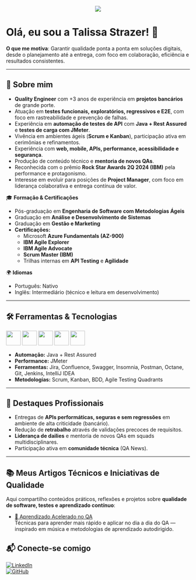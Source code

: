 <p align="center">
  <img src="https://capsule-render.vercel.app/api?text=Olá,+sou+a+Talissa+Strazer!&animation=fadeIn&type=waving&color=gradient&height=100"/>
</p>

# Olá, eu sou a Talissa Strazer! 👋

**O que me motiva**: Garantir qualidade ponta a ponta em soluções digitais, desde o planejamento até a entrega, com foco em colaboração, eficiência e resultados consistentes.

---

## 🚀 Sobre mim
- **Quality Engineer** com +3 anos de experiência em **projetos bancários** de grande porte.  
- Atuação em **testes funcionais, exploratórios, regressivos e E2E**, com foco em rastreabilidade e prevenção de falhas.  
- Experiência em **automação de testes de API** com **Java + Rest Assured** e **testes de carga com JMeter**.  
- Vivência em ambientes ágeis (**Scrum e Kanban**), participação ativa em cerimônias e refinamentos.  
- Experiência com **web, mobile, APIs, performance, acessibilidade e segurança**.  
- Produção de conteúdo técnico e **mentoria de novos QAs**.  
- Reconhecida com o prêmio **Rock Star Awards 2Q 2024 (IBM)** pela performance e protagonismo.  
- Interesse em evoluir para posições de **Project Manager**, com foco em liderança colaborativa e entrega contínua de valor.  

🎓 **Formação & Certificações**  
- Pós-graduação em **Engenharia de Software com Metodologias Ágeis**  
- Graduação em **Análise e Desenvolvimento de Sistemas**  
- Graduação em **Gestão e Marketing**  
- **Certificações:**  
  - Microsoft **Azure Fundamentals (AZ-900)**  
  - **IBM Agile Explorer**  
  - **IBM Agile Advocate**  
  - **Scrum Master (IBM)**  
  - Trilhas internas em **API Testing** e **Agilidade**  

🌍 **Idiomas**  
- Português: Nativo  
- Inglês: Intermediário (técnico e leitura em desenvolvimento)  

---

## 🛠️ Ferramentas & Tecnologias
<p align="left">
  <img src="https://cdn.jsdelivr.net/gh/devicons/devicon/icons/java/java-original.svg" width="40" height="40"/>
  <img src="https://cdn.jsdelivr.net/gh/devicons/devicon/icons/python/python-original.svg" width="40" height="40"/>
  <img src="https://cdn.jsdelivr.net/gh/devicons/devicon/icons/jira/jira-original.svg" width="40" height="40"/>
  <img src="https://cdn.jsdelivr.net/gh/devicons/devicon/icons/git/git-original.svg" width="40" height="40"/>
  <img src="https://cdn.jsdelivr.net/gh/devicons/devicon/icons/confluence/confluence-original.svg" width="40" height="40"/>
</p>

- **Automação:** Java + Rest Assured  
- **Performance:** JMeter  
- **Ferramentas:** Jira, Confluence, Swagger, Insomnia, Postman, Octane, Git, Jenkins, IntelliJ IDEA  
- **Metodologias:** Scrum, Kanban, BDD, Agile Testing Quadrants  

---

## 🌟 Destaques Profissionais
- Entregas de **APIs performáticas, seguras e sem regressões** em ambiente de alta criticidade (bancário).  
- Redução de **retrabalho** através de validações precoces de requisitos.  
- **Liderança de dailies** e mentoria de novos QAs em squads multidisciplinares.  
- Participação ativa em **comunidade técnica** (QA News).  

---

## 📚 Meus Artigos Técnicos e Iniciativas de Qualidade

Aqui compartilho conteúdos práticos, reflexões e projetos sobre **qualidade de software, testes e aprendizado contínuo**:

- [🚀 Aprendizado Acelerado no QA](https://github.com/talistrazer/aprendizado-acelerado)  
  Técnicas para aprender mais rápido e aplicar no dia a dia do QA — inspirado em música e metodologias de aprendizado autodirigido.  


## 📬 Conecte-se comigo
[![LinkedIn][linkedin-shield]][linkedin-url]  
[![GitHub][github-shield]][github-url]  

[linkedin-shield]: https://img.shields.io/badge/LinkedIn-blue?logo=linkedin&logoColor=white
[linkedin-url]: https://www.linkedin.com/in/talissa-strazer/
[github-shield]: https://img.shields.io/badge/GitHub-black?logo=github&logoColor=white
[github-url]: https://github.com/talissastrazer
